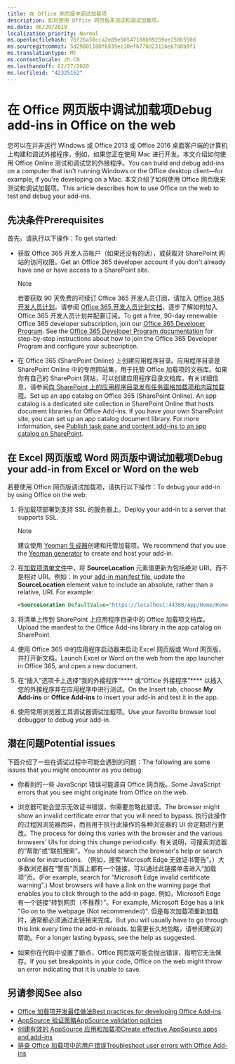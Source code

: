 ```yaml
---
title: 在 Office 网页版中调试加载项
description: 如何使用 Office 网页版来测试和调试加载项。
ms.date: 06/20/2019
localization_priority: Normal
ms.openlocfilehash: 76f26a58cca2e89e50547188b99259ee250b550d
ms.sourcegitcommit: 5d29801180f6939ec10efb778d2311be67d8b9f1
ms.translationtype: MT
ms.contentlocale: zh-CN
ms.lasthandoff: 02/27/2020
ms.locfileid: "42325162"
---
```

# <a name="debug-add-ins-in-office-on-the-web"></a><span data-ttu-id="a6a9f-103">在 Office 网页版中调试加载项</span><span class="sxs-lookup"><span data-stu-id="a6a9f-103">Debug add-ins in Office on the web</span></span>


<span data-ttu-id="a6a9f-104">您可以在并非运行 Windows 或 Office 2013 或 Office 2016 桌面客户端的计算机上构建和调试外接程序，例如，如果您正在使用 Mac 进行开发。本文介绍如何使用 Office Online 测试和调试您的外接程序。</span><span class="sxs-lookup"><span data-stu-id="a6a9f-104">You can build and debug add-ins on a computer that isn't running Windows or the Office desktop client&mdash;for example, if you're developing on a Mac.</span></span> <span data-ttu-id="a6a9f-105">本文介绍了如何使用 Office 网页版来测试和调试加载项。</span><span class="sxs-lookup"><span data-stu-id="a6a9f-105">This article describes how to use Office on the web to test and debug your add-ins.</span></span> 

## <a name="prerequisites"></a><span data-ttu-id="a6a9f-106">先决条件</span><span class="sxs-lookup"><span data-stu-id="a6a9f-106">Prerequisites</span></span>

<span data-ttu-id="a6a9f-107">首先，请执行以下操作：</span><span class="sxs-lookup"><span data-stu-id="a6a9f-107">To get started:</span></span>

- <span data-ttu-id="a6a9f-108">获取 Office 365 开发人员帐户（如果还没有的话），或获取对 SharePoint 网站的访问权限。</span><span class="sxs-lookup"><span data-stu-id="a6a9f-108">Get an Office 365 developer account if you don't already have one or have access to a SharePoint site.</span></span>

  > [!NOTE]
  > <span data-ttu-id="a6a9f-p102">若要获取 90 天免费的可续订 Office 365 开发人员订阅，请加入 [Office 365 开发人员计划](https://developer.microsoft.com/office/dev-program)。请参阅 [Office 365 开发人员计划文档](/office/developer-program/office-365-developer-program)，逐步了解如何加入 Office 365 开发人员计划并配置订阅。</span><span class="sxs-lookup"><span data-stu-id="a6a9f-p102">To get a free, 90-day renewable Office 365 developer subscription, join our [Office 365 Developer Program](https://developer.microsoft.com/office/dev-program). See the [Office 365 Developer Program documentation](/office/developer-program/office-365-developer-program) for step-by-step instructions about how to join the Office 365 Developer Program and configure your subscription.</span></span>

- <span data-ttu-id="a6a9f-p103">在 Office 365 (SharePoint Online) 上创建应用程序目录。应用程序目录是 SharePoint Online 中的专用网站集，用于托管 Office 加载项的文档库。如果你有自己的 SharePoint 网站，可以创建应用程序目录文档库。有关详细信息，请参阅[向 SharePoint 上的应用程序目录发布任务窗格加载项和内容加载项](../publish/publish-task-pane-and-content-add-ins-to-an-add-in-catalog.md)。</span><span class="sxs-lookup"><span data-stu-id="a6a9f-p103">Set up an app catalog on Office 365 (SharePoint Online). An app catalog is a dedicated site collection in SharePoint Online that hosts document libraries for Office Add-ins. If you have your own SharePoint site, you can set up an app catalog document library. For more information, see [Publish task pane and content add-ins to an app catalog on SharePoint](../publish/publish-task-pane-and-content-add-ins-to-an-add-in-catalog.md).</span></span>


## <a name="debug-your-add-in-from-excel-or-word-on-the-web"></a><span data-ttu-id="a6a9f-114">在 Excel 网页版或 Word 网页版中调试加载项</span><span class="sxs-lookup"><span data-stu-id="a6a9f-114">Debug your add-in from Excel or Word on the web</span></span>

<span data-ttu-id="a6a9f-115">若要使用 Office 网页版调试加载项，请执行以下操作：</span><span class="sxs-lookup"><span data-stu-id="a6a9f-115">To debug your add-in by using Office on the web:</span></span>

1. <span data-ttu-id="a6a9f-116">将加载项部署到支持 SSL 的服务器上。</span><span class="sxs-lookup"><span data-stu-id="a6a9f-116">Deploy your add-in to a server that supports SSL.</span></span>

    > [!NOTE]
    > <span data-ttu-id="a6a9f-117">建议使用 [Yeoman 生成器](https://github.com/OfficeDev/generator-office)创建和托管加载项。</span><span class="sxs-lookup"><span data-stu-id="a6a9f-117">We recommend that you use the [Yeoman generator](https://github.com/OfficeDev/generator-office) to create and host your add-in.</span></span>

2. <span data-ttu-id="a6a9f-p104">在[加载项清单文件](../develop/add-in-manifests.md)中，将 **SourceLocation** 元素值更新为包括绝对 URI，而不是相对 URI。例如：</span><span class="sxs-lookup"><span data-stu-id="a6a9f-p104">In your [add-in manifest file](../develop/add-in-manifests.md), update the **SourceLocation** element value to include an absolute, rather than a relative, URI. For example:</span></span>

    ```xml
    <SourceLocation DefaultValue="https://localhost:44300/App/Home/Home.html" />
    ```

3. <span data-ttu-id="a6a9f-120">将清单上传到 SharePoint 上应用程序目录中的 Office 加载项文档库。</span><span class="sxs-lookup"><span data-stu-id="a6a9f-120">Upload the manifest to the Office Add-ins library in the app catalog on SharePoint.</span></span>

4. <span data-ttu-id="a6a9f-121">使用 Office 365 中的应用程序启动器来启动 Excel 网页版或 Word 网页版，并打开新文档。</span><span class="sxs-lookup"><span data-stu-id="a6a9f-121">Launch Excel or Word on the web from the app launcher in Office 365, and open a new document.</span></span>

5. <span data-ttu-id="a6a9f-122">在“插入”选项卡上选择“我的外接程序”\*\*\*\* 或“Office 外接程序”\*\*\*\* 以插入您的外接程序并在应用程序中进行测试。</span><span class="sxs-lookup"><span data-stu-id="a6a9f-122">On the Insert tab, choose **My Add-ins** or **Office Add-ins** to insert your add-in and test it in the app.</span></span>

6. <span data-ttu-id="a6a9f-123">使用常用浏览器工具调试器调试加载项。</span><span class="sxs-lookup"><span data-stu-id="a6a9f-123">Use your favorite browser tool debugger to debug your add-in.</span></span>

## <a name="potential-issues"></a><span data-ttu-id="a6a9f-124">潜在问题</span><span class="sxs-lookup"><span data-stu-id="a6a9f-124">Potential issues</span></span>

<span data-ttu-id="a6a9f-125">下面介绍了一些在调试过程中可能会遇到的问题：</span><span class="sxs-lookup"><span data-stu-id="a6a9f-125">The following are some issues that you might encounter as you debug:</span></span>

- <span data-ttu-id="a6a9f-126">你看到的一些 JavaScript 错误可能源自 Office 网页版。</span><span class="sxs-lookup"><span data-stu-id="a6a9f-126">Some JavaScript errors that you see might originate from Office on the web.</span></span>

- <span data-ttu-id="a6a9f-127">浏览器可能会显示无效证书错误，你需要忽略此错误。</span><span class="sxs-lookup"><span data-stu-id="a6a9f-127">The browser might show an invalid certificate error that you will need to bypass.</span></span> <span data-ttu-id="a6a9f-128">执行此操作的过程因浏览器而异，而且用于执行此操作的各种浏览器的 UI 会定期进行更改。</span><span class="sxs-lookup"><span data-stu-id="a6a9f-128">The process for doing this varies with the browser and the various browsers' UIs for doing this change periodically.</span></span> <span data-ttu-id="a6a9f-129">有关说明，可搜索浏览器的“帮助”或“联机搜索”。</span><span class="sxs-lookup"><span data-stu-id="a6a9f-129">You should search the browser's help or search online for instructions.</span></span> <span data-ttu-id="a6a9f-130">（例如，搜索“Microsoft Edge 无效证书警告”。）大多数浏览器在“警告”页面上都有一个链接，可以通过此链接单击进入“加载项”页。</span><span class="sxs-lookup"><span data-stu-id="a6a9f-130">(For example, search for "Microsoft Edge invalid certificate warning".) Most browsers will have a link on the warning page that enables you to click through to the add-in page.</span></span> <span data-ttu-id="a6a9f-131">例如，Microsoft Edge 有一个链接“转到网页（不推荐）”。</span><span class="sxs-lookup"><span data-stu-id="a6a9f-131">For example, Microsoft Edge has a link "Go on to the webpage (Not recommended)".</span></span> <span data-ttu-id="a6a9f-132">但是每次加载项重新加载时，通常都必须通过此链接来完成。</span><span class="sxs-lookup"><span data-stu-id="a6a9f-132">But you will usually have to go through this link every time the add-in reloads.</span></span> <span data-ttu-id="a6a9f-133">如需更长久地忽略，请参阅建议的帮助。</span><span class="sxs-lookup"><span data-stu-id="a6a9f-133">For a longer lasting bypass, see the help as suggested.</span></span>

- <span data-ttu-id="a6a9f-134">如果你在代码中设置了断点，Office 网页版可能会抛出错误，指明它无法保存。</span><span class="sxs-lookup"><span data-stu-id="a6a9f-134">If you set breakpoints in your code, Office on the web might throw an error indicating that it is unable to save.</span></span>

## <a name="see-also"></a><span data-ttu-id="a6a9f-135">另请参阅</span><span class="sxs-lookup"><span data-stu-id="a6a9f-135">See also</span></span>

- [<span data-ttu-id="a6a9f-136">Office 加载项开发最佳做法</span><span class="sxs-lookup"><span data-stu-id="a6a9f-136">Best practices for developing Office Add-ins</span></span>](../concepts/add-in-development-best-practices.md)
- [<span data-ttu-id="a6a9f-137">AppSource 验证策略</span><span class="sxs-lookup"><span data-stu-id="a6a9f-137">AppSource validation policies</span></span>](/office/dev/store/validation-policies)  
- [<span data-ttu-id="a6a9f-138">创建有效的 AppSource 应用和加载项</span><span class="sxs-lookup"><span data-stu-id="a6a9f-138">Create effective AppSource apps and add-ins</span></span>](/office/dev/store/create-effective-office-store-listings)  
- [<span data-ttu-id="a6a9f-139">排查 Office 加载项中的用户错误</span><span class="sxs-lookup"><span data-stu-id="a6a9f-139">Troubleshoot user errors with Office Add-ins</span></span>](testing-and-troubleshooting.md)
    
